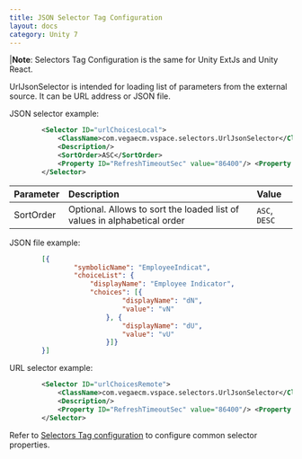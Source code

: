 ```yaml
---
title: JSON Selector Tag Configuration
layout: docs
category: Unity 7
---
```

|**Note**: Selectors Tag Configuration is the same for Unity ExtJs and Unity React.

UrlJsonSelector is intended for loading list of parameters from the external source. It can be URL address or JSON file.

JSON selector example:
```xml
        <Selector ID="urlChoicesLocal"> 
            <ClassName>com.vegaecm.vspace.selectors.UrlJsonSelector</ClassName> 
            <Description/> 
            <SortOrder>ASC</SortOrder>
            <Property ID="RefreshTimeoutSec" value="86400"/> <Property ID="Url" value="file:///D:/Claims_PropertyData.json"/> 
        </Selector>
```

|Parameter|Description|Value|
|:--------|:----------|:----|
|SortOrder|Optional. Allows to sort the loaded list of values in alphabetical order |`ASC`, `DESC`|

JSON file example:
```json
        [{
                "symbolicName": "EmployeeIndicat",
                "choiceList": {
                    "displayName": "Employee Indicator",
                    "choices": [{
                            "displayName": "dN",
                            "value": "vN"
                        }, {
                            "displayName": "dU",
                            "value": "vU"
                        }]}
        }]  
```

URL selector example:
```xml
        <Selector ID="urlChoicesRemote"> 
            <ClassName>com.vegaecm.vspace.selectors.UrlJsonSelector</ClassName> 
            <Description/> 
            <Property ID="RefreshTimeoutSec" value="86400"/> <Property ID="Url" value="http://localhost:9080/vu/static/Claims_PropertyData.json"/> 
        </Selector>
```

Refer to [Selectors Tag configuration](../selectors-tag.md#common-selector-properties) to configure common selector properties.